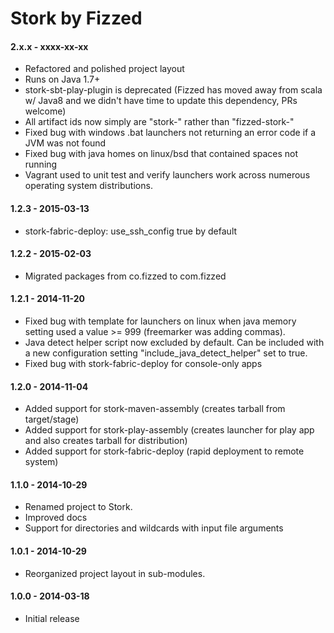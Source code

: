 Stork by Fizzed
=======================================

#### 2.x.x - xxxx-xx-xx

 - Refactored and polished project layout
 - Runs on Java 1.7+
 - stork-sbt-play-plugin is deprecated (Fizzed has moved away from scala w/
   Java8 and we didn't have time to update this dependency, PRs welcome)
 - All artifact ids now simply are "stork-" rather than "fizzed-stork-"
 - Fixed bug with windows .bat launchers not returning an error code if a JVM
   was not found
 - Fixed bug with java homes on linux/bsd that contained spaces not running
 - Vagrant used to unit test and verify launchers work across numerous 
   operating system distributions.

#### 1.2.3 - 2015-03-13

 - stork-fabric-deploy: use_ssh_config true by default

#### 1.2.2 - 2015-02-03

 - Migrated packages from co.fizzed to com.fizzed

#### 1.2.1 - 2014-11-20

 - Fixed bug with template for launchers on linux when java memory setting used
   a value >= 999 (freemarker was adding commas).
 - Java detect helper script now excluded by default. Can be included with a new
   configuration setting "include_java_detect_helper" set to true.
 - Fixed bug with stork-fabric-deploy for console-only apps

#### 1.2.0 - 2014-11-04

 - Added support for stork-maven-assembly (creates tarball from target/stage)
 - Added support for stork-play-assembly (creates launcher for play app and
     also creates tarball for distribution)
 - Added support for stork-fabric-deploy (rapid deployment to remote system)

#### 1.1.0 - 2014-10-29

 - Renamed project to Stork.
 - Improved docs
 - Support for directories and wildcards with input file arguments

#### 1.0.1 - 2014-10-29

 - Reorganized project layout in sub-modules.

#### 1.0.0 - 2014-03-18

 - Initial release
